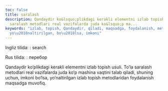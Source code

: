 ```yaml
---
toc: false
title: saralash
description: Qandaydir ko&lsquo;plikdagi kerakli elementni izlab topish usuli. To&lsquo;la
  saralash metodlari real vazifalarda juda ko&lsquo;p ma...
keywords: "izlab, topish, Qandaydir, qiladi, maqsadga, foydalanish, metodlaridan,
  yo\u2018naltirilgan, bo\u2018lsa, imkoni"
---
```


Ingliz tilida:
:   search

Rus tilida:
:   перебор

Qandaydir ko‘plikdagi kerakli elementni izlab topish usuli. To‘la saralash metodlari real vazifalarda juda ko‘p mashina vaqtini talab qiladi, shuning uchun, imkoni bo‘lsa, yo‘naltirilgan izlab topish metodlaridan foydalanish maqsadga muvofiq.